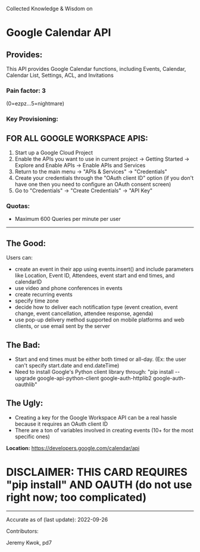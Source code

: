 Collected Knowledge & Wisdom on
# Google Calendar API

## Provides:
This API provides Google Calendar functions, including Events, Calendar, Calendar List, Settings, ACL, and Invitations



### Pain factor: 3
(0=ezpz...5=nightmare)

### Key Provisioning:     
## FOR ALL GOOGLE WORKSPACE APIS:
1. Start up a Google Cloud Project
2. Enable the APIs you want to use in current project -> Getting Started -> Explore and Enable APIs -> Enable APIs and Services
3. Return to the main menu -> "APIs & Services" -> "Credentials"
4. Create your credentials through the "OAuth client ID" option (if you don't have one then you need to configure an OAuth consent screen)
5. Go to "Credentials" -> "Create Credentials" -> "API Key"


### Quotas:
- Maximum 600 Queries per minute per user

---

## The Good:
Users can:
- create an event in their app using events.insert() and include parameters like Location, Event ID, Attendees, event start and end times, and calendarID
- use video and phone conferences in events
- create recurring events
- specify time zone
- decide how to deliver each notification type (event creation, event change, event cancellation, attendee response, agenda)
- use pop-up delivery method supported on mobile platforms and web clients, or use email sent by the server

## The Bad:
- Start and end times must be either both timed or all-day. (Ex: the user can't specify start.date and end.dateTime)
- Need to install Google's Python client library through: "pip install --upgrade google-api-python-client google-auth-httplib2 google-auth-oauthlib"

## The Ugly:
- Creating a key for the Google Workspace API can be a real hassle because it requires an OAuth client ID
- There are a ton of variables involved in creating events (10+ for the most specific ones)


**Location:** https://developers.google.com/calendar/api

# DISCLAIMER: THIS CARD REQUIRES "pip install" AND OAUTH (do not use right now; too complicated)

---

Accurate as of (last update):    2022-09-26

Contributors:

Jeremy Kwok, pd7  

